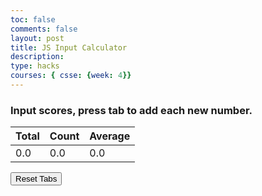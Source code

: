 ```yaml
---
toc: false
comments: false
layout: post
title: JS Input Calculator
description: 
type: hacks
courses: { csse: {week: 4}}
---
```


<!-- Help Message -->
<h3>Input scores, press tab to add each new number.</h3>

<!-- Totals -->
<body>
    <table class="table">
        <thead>
            <tr>
                <th>Total</th>
                <th>Count</th>
                <th>Average</th>
            </tr>
        </thead>
        <tbody>
            <tr>
                <td><span id="total">0.0</span></td>
                <td> <span id="count">0.0</span></td>
                <td><span id="average">0.0</span></td>
            </tr>
        </tbody>
    </table>
</body>
<!-- Rows added using scores ID -->
<div id="scores">
    <!-- javascript generated inputs -->
</div>

<div>
    <button id="resetButton">Reset Tabs</button>
</div>


<script>

// Executes on input event and calculates totals
function calculator(event) {
    var key = event.key;
    // Check if the pressed key is the "Tab" key (key code 9) or "Enter" key (key code 13)
    if (key === "Tab" || key === "Enter") { 
        event.preventDefault(); // Prevent default behavior (tabbing to the next element)
   
        var array = document.getElementsByName('score'); // setup array of scores
        var total = 0;  // running total
        var count = 0;  // count of input elements with valid values

        for (var i = 0; i < array.length; i++) {  // iterate through array
            var value = array[i].value;
            if (parseFloat(value)) {
                var parsedValue = parseFloat(value);
                total += parsedValue;  // add to running total
                count++;
            }
        }

        // update totals
        document.getElementById('total').innerHTML = total.toFixed(2); // show two decimals
        document.getElementById('count').innerHTML = count;

        if (count > 0) {
            document.getElementById('average').innerHTML = (total / count).toFixed(2);
        } else {
            document.getElementById('average').innerHTML = "0.0";
        }

        // adds newInputLine, only if all array values satisfy parseFloat 
        if (count === document.getElementsByName('score').length) {
            newInputLine(count); // make a new input line
        }
    }
}

// Function to reset and clear tabs
function resetTabs() {
    // Clear the scores div
    var scoresDiv = document.getElementById("scores");
    scoresDiv.innerHTML = "";

    // Reset totals
    document.getElementById('total').innerHTML = "0.0";
    document.getElementById('count').innerHTML = "0.0";
    document.getElementById('average').innerHTML = "0.0";

    // Create the first input line again
    newInputLine(0);
}


// Add an event listener to the reset button
var resetButton = document.getElementById("resetButton");
resetButton.addEventListener("click", resetTabs);

// Creates a new input box
function newInputLine(index) {

    // Add a label for each score element
    var title = document.createElement('label');
    title.htmlFor = index;
    title.innerHTML = index + ". ";    
    document.getElementById("scores").appendChild(title); // add to HTML

    // Setup score element and attributes
    var score = document.createElement("input"); // input element
    score.id =  index;  // id of input element
    score.onkeydown = calculator // Each key triggers event (using function as a value)
    score.type = "number"; // Use text type to allow typing multiple characters
    score.name = "score";  // name is used to group all "score" elements (array)
    score.style.textAlign = "right";
    score.style.width = "5em";
    document.getElementById("scores").appendChild(score);  // add to HTML

    // Create and add blank line after input box
    var br = document.createElement("br");  // line break element
    document.getElementById("scores").appendChild(br); // add to HTML

    // Set focus on the new input line
    document.getElementById(index).focus();
}

// Creates 1st input box on Window load
newInputLine(0);

</script>